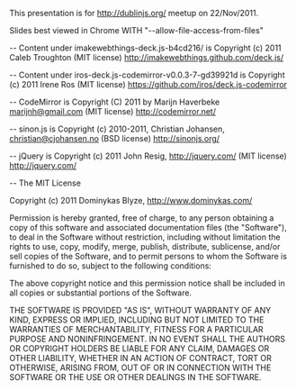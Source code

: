 This presentation is for http://dublinjs.org/ meetup on 22/Nov/2011.

Slides best viewed in Chrome WITH "--allow-file-access-from-files"

--
Content under imakewebthings-deck.js-b4cd216/ is Copyright (c) 2011 Caleb Troughton (MIT license)
http://imakewebthings.github.com/deck.js/

--
Content under iros-deck.js-codemirror-v0.0.3-7-gd39921d is Copyright (c) 2011 Irene Ros (MIT license)
https://github.com/iros/deck.js-codemirror

--
CodeMirror is Copyright (C) 2011 by Marijn Haverbeke <marijnh@gmail.com> (MIT license)
http://codemirror.net/

--
sinon.js is Copyright (c) 2010-2011, Christian Johansen, christian@cjohansen.no (BSD license)
http://sinonjs.org/

--
jQuery is Copyright (c) 2011 John Resig, http://jquery.com/ (MIT license)
http://jquery.com/

--
The MIT License

Copyright (c) 2011 Dominykas Blyze, http://www.dominykas.com/

Permission is hereby granted, free of charge, to any person obtaining a copy
of this software and associated documentation files (the "Software"), to deal
in the Software without restriction, including without limitation the rights
to use, copy, modify, merge, publish, distribute, sublicense, and/or sell
copies of the Software, and to permit persons to whom the Software is
furnished to do so, subject to the following conditions:

The above copyright notice and this permission notice shall be included in
all copies or substantial portions of the Software.

THE SOFTWARE IS PROVIDED "AS IS", WITHOUT WARRANTY OF ANY KIND, EXPRESS OR
IMPLIED, INCLUDING BUT NOT LIMITED TO THE WARRANTIES OF MERCHANTABILITY,
FITNESS FOR A PARTICULAR PURPOSE AND NONINFRINGEMENT. IN NO EVENT SHALL THE
AUTHORS OR COPYRIGHT HOLDERS BE LIABLE FOR ANY CLAIM, DAMAGES OR OTHER
LIABILITY, WHETHER IN AN ACTION OF CONTRACT, TORT OR OTHERWISE, ARISING FROM,
OUT OF OR IN CONNECTION WITH THE SOFTWARE OR THE USE OR OTHER DEALINGS IN
THE SOFTWARE.
